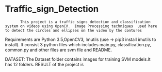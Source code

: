 # Traffic_sign_Detection

           This project is a traffic signs detection and classification system on videos using OpenCV.  Image Processing techniques  used here to detect the circles and ellipses on the video by the contures
 
 Requirements are Python 3.5,OpenCV3, Imutils (use -> pip3 install imutils  to install).
 It consist 3 python files which includes main.py, classification.py, common.py  and other files are svm file and README.
 
 DATASET: The Dataset folder contains images for training SVM models.It has 12 folders.
 RESULT of the project is 
 
 
   
   
